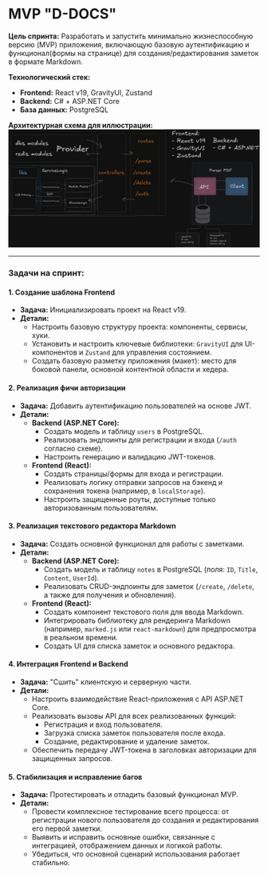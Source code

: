 # MVP "D-DOCS"

**Цель спринта:** Разработать и запустить минимально жизнеспособную версию (MVP) приложения, включающую базовую аутентификацию и функционал(формы на странице) для создания/редактирования заметок в формате Markdown.

**Технологический стек:**
*   **Frontend:** React v19, GravityUI, Zustand
*   **Backend:** C# + ASP.NET Core
*   **База данных:** PostgreSQL

**Архитектурная схема для иллюстрации:**
![Архитектура приложения](architecture.png)

---

### Задачи на спринт:

#### 1. Создание шаблона Frontend

*   **Задача:** Инициализировать проект на React v19.
*   **Детали:**
    *   Настроить базовую структуру проекта: компоненты, сервисы, хуки.
    *   Установить и настроить ключевые библиотеки: `GravityUI` для UI-компонентов и `Zustand` для управления состоянием.
    *   Создать базовую разметку приложения (макет): место для боковой панели, основной контентной области и хедера.

#### 2. Реализация фичи авторизации

*   **Задача:** Добавить аутентификацию пользователей на основе JWT.
*   **Детали:**
    *   **Backend (ASP.NET Core):**
        *   Создать модель и таблицу `users` в PostgreSQL.
        *   Реализовать эндпоинты для регистрации и входа (`/auth` согласно схеме).
        *   Настроить генерацию и валидацию JWT-токенов.
    *   **Frontend (React):**
        *   Создать страницы/формы для входа и регистрации.
        *   Реализовать логику отправки запросов на бэкенд и сохранения токена (например, в `localStorage`).
        *   Настроить защищенные роуты, доступные только авторизованным пользователям.

#### 3. Реализация текстового редактора Markdown

*   **Задача:** Создать основной функционал для работы с заметками.
*   **Детали:**
    *   **Backend (ASP.NET Core):**
        *   Создать модель и таблицу `notes` в PostgreSQL (поля: `ID`, `Title`, `Content`, `UserId`).
        *   Реализовать CRUD-эндпоинты для заметок (`/create`, `/delete`, а также для получения и обновления).
    *   **Frontend (React):**
        *   Создать компонент текстового поля для ввода Markdown.
        *   Интегрировать библиотеку для рендеринга Markdown (например, `marked.js` или `react-markdown`) для предпросмотра в реальном времени.
        *   Создать UI для списка заметок и основного редактора.

#### 4. Интеграция Frontend и Backend

*   **Задача:** "Сшить" клиентскую и серверную части.
*   **Детали:**
    *   Настроить взаимодействие React-приложения с API ASP.NET Core.
    *   Реализовать вызовы API для всех реализованных функций:
        *   Регистрация и вход пользователя.
        *   Загрузка списка заметок пользователя после входа.
        *   Создание, редактирование и удаление заметок.
    *   Обеспечить передачу JWT-токена в заголовках авторизации для защищенных запросов.

#### 5. Стабилизация и исправление багов

*   **Задача:** Протестировать и отладить базовый функционал MVP.
*   **Детали:**
    *   Провести комплексное тестирование всего процесса: от регистрации нового пользователя до создания и редактирования его первой заметки.
    *   Выявить и исправить основные ошибки, связанные с интеграцией, отображением данных и логикой работы.
    *   Убедиться, что основной сценарий использования работает стабильно.